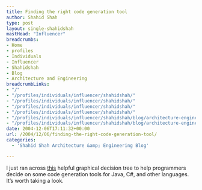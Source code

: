 ```yaml
---
title: Finding the right code generation tool
author: Shahid Shah
type: post
layout: single-shahidshah
mastHead: "Influencer"
breadcrumbs:
- Home
- profiles
- Individuals
- Influencer
- Shahidshah
- Blog
- Architecture and Engineering
breadcrumbLinks:
- "/"
- "/profiles/individuals/influencer/shahidshah/"
- "/profiles/individuals/influencer/shahidshah/"
- "/profiles/individuals/influencer/shahidshah/"
- "/profiles/individuals/influencer/shahidshah/"
- "/profiles/individuals/influencer/shahidshah/blog/architecture-engineering/"
- "/profiles/individuals/influencer/shahidshah/blog/architecture-engineering/"
date: 2004-12-06T17:11:32+00:00
url: /2004/12/06/finding-the-right-code-generation-tool/
categories:
  - 'Shahid Shah Architecture &amp; Engineering Blog'

---
```

I just ran across [this][1] helpful graphical decision tree to help programmers decide on some code generation tools for Java, C#, and other languages. It&#8217;s worth taking a look.

 [1]: http://www.codegeneration.net/files/JavaOne_OnePageGuide_v1.pdf